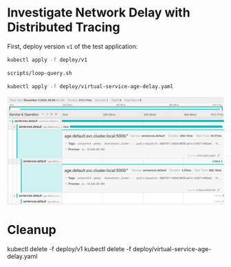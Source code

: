 # Investigate Network Delay with Distributed Tracing

First, deploy version `v1` of the test application:

```sh
kubectl apply -f deploy/v1
```

```sh
scripts/loop-query.sh
```

```sh
kubectl apply -f deploy/virtual-service-age-delay.yaml
```

![Network delay in in Jaeger](images/jaeger-network-delay.png)


# Cleanup

kubectl delete -f deploy/v1
kubectl delete -f deploy/virtual-service-age-delay.yaml
